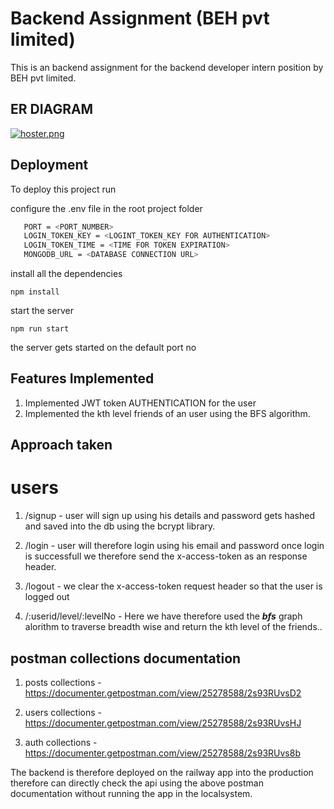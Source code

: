 
# Backend Assignment (BEH pvt limited)

This is an backend assignment for the backend developer intern position by BEH pvt limited.

## ER DIAGRAM

[![hoster.png](https://i.postimg.cc/jj5MnzpK/hoster.png)](https://postimg.cc/ZWG81yYD)

## Deployment

To deploy this project run

configure the .env file in the root project folder
```bash
   PORT = <PORT_NUMBER>
   LOGIN_TOKEN_KEY = <LOGINT_TOKEN_KEY FOR AUTHENTICATION>
   LOGIN_TOKEN_TIME = <TIME FOR TOKEN EXPIRATION>
   MONGODB_URL = <DATABASE CONNECTION URL>
```
install all the dependencies

```
npm install
```
start the server
```
npm run start

```
the server gets started on the default port no

## Features Implemented
1. Implemented JWT token AUTHENTICATION for the user 
2. Implemented the kth level friends of an user using the BFS algorithm.

## Approach taken
# users
1. /signup - user will sign up using his details and password gets hashed and saved into the db using the bcrypt library. 
2. /login - user will therefore login using his email and password 
once login is successfull we therefore send the x-access-token as an response header.

3. /logout - we clear the x-access-token request header so that the user is logged out      
4. /:userid/level/:levelNo - Here we have therefore used the ***bfs*** graph alorithm to traverse breadth wise and return the kth level of the friends..



## postman collections documentation

1. posts collections - https://documenter.getpostman.com/view/25278588/2s93RUvsD2

2. users collections - https://documenter.getpostman.com/view/25278588/2s93RUvsHJ

3. auth collections - https://documenter.getpostman.com/view/25278588/2s93RUvs8b

The backend is therefore deployed on the railway app into the production therefore can directly check the api using the above postman documentation without running the app in the localsystem.




